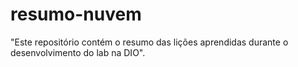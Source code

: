 # resumo-nuvem
"Este repositório contém o resumo das lições aprendidas durante o desenvolvimento do lab na DIO".
